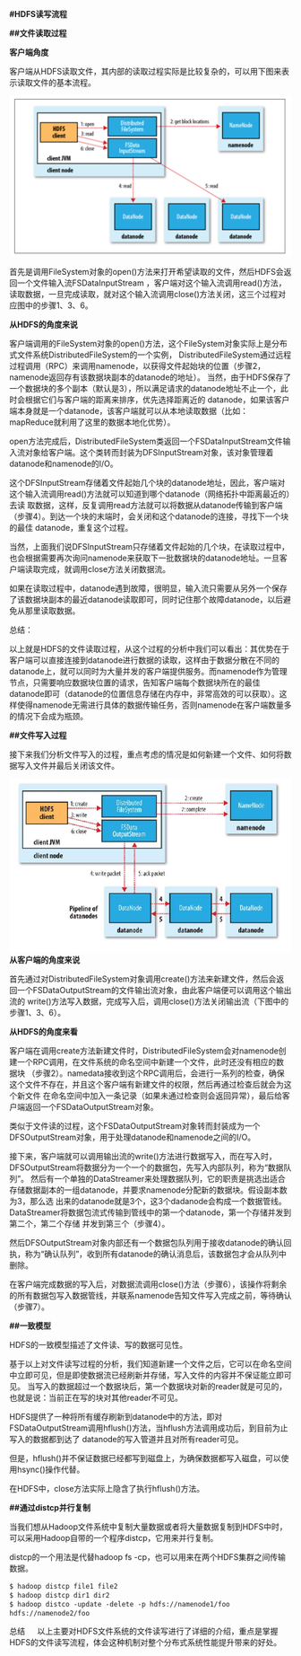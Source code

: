 **#HDFS读写流程**

**##文件读取过程**

**客户端角度**

客户端从HDFS读取文件，其内部的读取过程实际是比较复杂的，可以用下图来表示读取文件的基本流程。

![读](https://github.com/yuanxingkefou/Java_DIstributed/blob/master/DistrbutedFileSystem/HDFS/images/read.png)

首先是调用FileSystem对象的open()方法来打开希望读取的文件，然后HDFS会返回一个文件输入流FSDataInputStream ，客户端对这个输入流调用read()方法，读取数据，一旦完成读取，就对这个输入流调用close()方法关闭，这三个过程对应图中的步骤1、3、6。

**从HDFS的角度来说**

客户端调用的FileSystem对象的open()方法，这个FileSystem对象实际上是分布式文件系统DistributedFileSystem的一个实例，
DistributedFileSystem通过远程过程调用（RPC）来调用namenode，以获得文件起始块的位置（步骤2，namenode返回存有该数据块副本的datanode的地址）。
当然，由于HDFS保存了一个数据块的多个副本（默认是3），所以满足请求的datanode地址不止一个，此时会根据它们与客户端的距离来排序，优先选择距离近的
datanode，如果该客户端本身就是一个datanode，该客户端就可以从本地读取数据（比如：mapReduce就利用了这里的数据本地化优势）。

open方法完成后，DistributedFileSystem类返回一个FSDataInputStream文件输入流对象给客户端。这个类转而封装为DFSInputStream对象，该对象管理着
datanode和namenode的I/O。

这个DFSInputStream存储着文件起始几个块的datanode地址，因此，客户端对这个输入流调用read()方法就可以知道到哪个datanode（网络拓扑中距离最近的）去读
取数据，这样，反复调用read方法就可以将数据从datanode传输到客户端（步骤4）。到达一个块的末端时，会关闭和这个datanode的连接，寻找下一个块的最佳
datanode，重复这个过程。

当然，上面我们说DFSInputStream只存储着文件起始的几个块，在读取过程中，也会根据需要再次询问namenode来获取下一批数据块的datanode地址。一旦客户端读取完成，就调用close方法关闭数据流。

如果在读取过程中，datanode遇到故障，很明显，输入流只需要从另外一个保存了该数据块副本的最近datanode读取即可，同时记住那个故障datanode，以后避免从那里读取数据。

总结：

以上就是HDFS的文件读取过程，从这个过程的分析中我们可以看出：其优势在于客户端可以直接连接到datanode进行数据的读取，这样由于数据分散在不同的datanode上，就可以同时为大量并发的客户端提供服务。而namenode作为管理节点，只需要响应数据块位置的请求，告知客户端每个数据块所在的最佳datanode即可（datanode的位置信息存储在内存中，非常高效的可以获取）。这样使得namenode无需进行具体的数据传输任务，否则namenode在客户端数量多的情况下会成为瓶颈。

**##文件写入过程**

接下来我们分析文件写入的过程，重点考虑的情况是如何新建一个文件、如何将数据写入文件并最后关闭该文件。

![write](https://github.com/yuanxingkefou/Java_DIstributed/blob/master/DistrbutedFileSystem/HDFS/images/write.jpg)
**从客户端的角度来说**

首先通过对DistributedFileSystem对象调用create()方法来新建文件，然后会返回一个FSDataOutputStream的文件输出流对象，由此客户端便可以调用这个输出流的
write()方法写入数据，完成写入后，调用close()方法关闭输出流（下图中的步骤1、3、6）。


**从HDFS的角度来看**

客户端在调用create方法新建文件时，DistributedFileSystem会对namenode创建一个RPC调用，在文件系统的命名空间中新建一个文件，此时还没有相应的数据块
（步骤2）。namedata接收到这个RPC调用后，会进行一系列的检查，确保这个文件不存在，并且这个客户端有新建文件的权限，然后再通过检查后就会为这个新文件
在命名空间中加入一条记录（如果未通过检查则会返回异常），最后给客户端返回一个FSDataOutputStream对象。

类似于文件读的过程，这个FSDataOutputStream对象转而封装成为一个DFSOutputStream对象，用于处理datanode和namenode之间的I/O。

接下来，客户端就可以调用输出流的write()方法进行数据写入，而在写入时，DFSOutputStream将数据分为一个一个的数据包，先写入内部队列，称为“数据队列”。
然后有一个单独的DataStreamer来处理数据队列，它的职责是挑选出适合存储数据副本的一组datanode，并要求namenode分配新的数据块。假设副本数为3，那么选
出来的datanode就是3个，这3个dadanode会构成一个数据管线。DataStreamer将数据包流式传输到管线中的第一个datanode，第一个存储并发到第二个，第二个存储
并发到第三个（步骤4）。

然后DFSOutputStream对象内部还有一个数据包队列用于接收datanode的确认回执，称为“确认队列”，收到所有datanode的确认消息后，该数据包才会从队列中删除。

在客户端完成数据的写入后，对数据流调用close()方法（步骤6），该操作将剩余的所有数据包写入数据管线，并联系namenode告知文件写入完成之前，等待确认（步骤7）。

**##一致模型**

HDFS的一致模型描述了文件读、写的数据可见性。

基于以上对文件读写过程的分析，我们知道新建一个文件之后，它可以在命名空间中立即可见，但是即使数据流已经刷新并存储，写入文件的内容并不保证能立即可见。
当写入的数据超过一个数据块后，第一个数据块对新的reader就是可见的，也就是说：当前正在写的块对其他reader不可见。

HDFS提供了一种将所有缓存刷新到datanode中的方法，即对FSDataOutputStream调用hflush()方法，当hflush方法调用成功后，到目前为止写入的数据都到达了
datanode的写入管道并且对所有reader可见。

但是，hflush()并不保证数据已经都写到磁盘上，为确保数据都写入磁盘，可以使用hsync()操作代替。

在HDFS中，close方法实际上隐含了执行hflush()方法。

**##通过distcp并行复制**

当我们想从Hadoop文件系统中复制大量数据或者将大量数据复制到HDFS中时，可以采用Hadoop自带的一个程序distcp，它用来并行复制。

distcp的一个用法是代替hadoop fs -cp，也可以用来在两个HDFS集群之间传输数据。

```
$ hadoop distcp file1 file2
$ hadoop distcp dir1 dir2
$ hadoop distco -update -delete -p hdfs://namenode1/foo hdfs://namenode2/foo
```

总结
 
 以上主要对HDFS文件系统的文件读写进行了详细的介绍，重点是掌握HDFS的文件读写流程，体会这种机制对整个分布式系统性能提升带来的好处。
